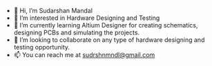 - 👋 Hi, I’m Sudarshan Mandal
- 👀 I’m interested in Hardware Designing and Testing
- 🌱 I’m currently learning Altium Designer for creating schematics, designing PCBs and simulating the projects.
- 💞️ I’m looking to collaborate on any type of hardware designing and testing opportunity.
- 📫 You can reach me at sudrshnmndl@gmail.com

<!---
sudrshnmndl/sudrshnmndl is a ✨ special ✨ repository because its `README.md` (this file) appears on your GitHub profile.
You can click the Preview link to take a look at your changes.
--->
